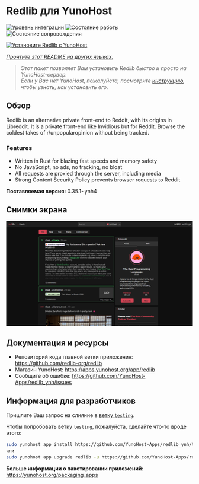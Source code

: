<!--
Важно: этот README был автоматически сгенерирован <https://github.com/YunoHost/apps/tree/master/tools/readme_generator>
Он НЕ ДОЛЖЕН редактироваться вручную.
-->

# Redlib для YunoHost

[![Уровень интеграции](https://dash.yunohost.org/integration/redlib.svg)](https://ci-apps.yunohost.org/ci/apps/redlib/) ![Состояние работы](https://ci-apps.yunohost.org/ci/badges/redlib.status.svg) ![Состояние сопровождения](https://ci-apps.yunohost.org/ci/badges/redlib.maintain.svg)

[![Установите Redlib с YunoHost](https://install-app.yunohost.org/install-with-yunohost.svg)](https://install-app.yunohost.org/?app=redlib)

*[Прочтите этот README на других языках.](./ALL_README.md)*

> *Этот пакет позволяет Вам установить Redlib быстро и просто на YunoHost-сервер.*  
> *Если у Вас нет YunoHost, пожалуйста, посмотрите [инструкцию](https://yunohost.org/install), чтобы узнать, как установить его.*

## Обзор

Redlib is an alternative private front-end to Reddit, with its origins in Libreddit. It is a private front-end like Invidious but for Reddit. Browse the coldest takes of r/unpopularopinion without being tracked.

### Features

- Written in Rust for blazing fast speeds and memory safety
- No JavaScript, no ads, no tracking, no bloat
- All requests are proxied through the server, including media
- Strong Content Security Policy prevents browser requests to Reddit


**Поставляемая версия:** 0.35.1~ynh4

## Снимки экрана

![Снимок экрана Redlib](./doc/screenshots/screenshot.png)

## Документация и ресурсы

- Репозиторий кода главной ветки приложения: <https://github.com/redlib-org/redlib>
- Магазин YunoHost: <https://apps.yunohost.org/app/redlib>
- Сообщите об ошибке: <https://github.com/YunoHost-Apps/redlib_ynh/issues>

## Информация для разработчиков

Пришлите Ваш запрос на слияние в [ветку `testing`](https://github.com/YunoHost-Apps/redlib_ynh/tree/testing).

Чтобы попробовать ветку `testing`, пожалуйста, сделайте что-то вроде этого:

```bash
sudo yunohost app install https://github.com/YunoHost-Apps/redlib_ynh/tree/testing --debug
или
sudo yunohost app upgrade redlib -u https://github.com/YunoHost-Apps/redlib_ynh/tree/testing --debug
```

**Больше информации о пакетировании приложений:** <https://yunohost.org/packaging_apps>
